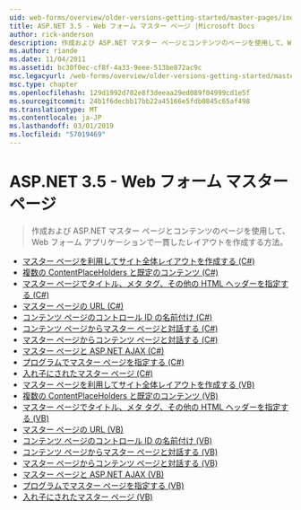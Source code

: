 ```yaml
---
uid: web-forms/overview/older-versions-getting-started/master-pages/index
title: ASP.NET 3.5 - Web フォーム マスター ページ |Microsoft Docs
author: rick-anderson
description: 作成および ASP.NET マスター ページとコンテンツのページを使用して、Web フォーム アプリケーションで一貫したレイアウトを作成する方法。
ms.author: riande
ms.date: 11/04/2011
ms.assetid: bc30f0ec-cf8f-4a33-9eee-513be872ac9c
msc.legacyurl: /web-forms/overview/older-versions-getting-started/master-pages
msc.type: chapter
ms.openlocfilehash: 129d1992d702e8f3deeaa29ed089f04999cd1e5f
ms.sourcegitcommit: 24b1f6decbb17bb22a45166e5fdb0845c65af498
ms.translationtype: MT
ms.contentlocale: ja-JP
ms.lasthandoff: 03/01/2019
ms.locfileid: "57019469"
---
```

<a name="aspnet-35---web-forms-master-pages"></a>ASP.NET 3.5 - Web フォーム マスター ページ
====================
> 作成および ASP.NET マスター ページとコンテンツのページを使用して、Web フォーム アプリケーションで一貫したレイアウトを作成する方法。


- [マスター ページを利用してサイト全体レイアウトを作成する (C#)](creating-a-site-wide-layout-using-master-pages-cs.md)
- [複数の ContentPlaceHolders と既定のコンテンツ (C#)](multiple-contentplaceholders-and-default-content-cs.md)
- [マスター ページでタイトル、メタ タグ、その他の HTML ヘッダーを指定する (C#)](specifying-the-title-meta-tags-and-other-html-headers-in-the-master-page-cs.md)
- [マスター ページの URL (C#)](urls-in-master-pages-cs.md)
- [コンテンツ ページのコントロール ID の名前付け (C#)](control-id-naming-in-content-pages-cs.md)
- [コンテンツ ページからマスター ページと対話する (C#)](interacting-with-the-master-page-from-the-content-page-cs.md)
- [マスター ページからコンテンツ ページと対話する (C#)](interacting-with-the-content-page-from-the-master-page-cs.md)
- [マスター ページと ASP.NET AJAX (C#)](master-pages-and-asp-net-ajax-cs.md)
- [プログラムでマスター ページを指定する (C#)](specifying-the-master-page-programmatically-cs.md)
- [入れ子にされたマスター ページ (C#)](nested-master-pages-cs.md)
- [マスター ページを利用してサイト全体レイアウトを作成する (VB)](creating-a-site-wide-layout-using-master-pages-vb.md)
- [複数の ContentPlaceHolders と既定のコンテンツ (VB)](multiple-contentplaceholders-and-default-content-vb.md)
- [マスター ページでタイトル、メタ タグ、その他の HTML ヘッダーを指定する (VB)](specifying-the-title-meta-tags-and-other-html-headers-in-the-master-page-vb.md)
- [マスター ページの URL (VB)](urls-in-master-pages-vb.md)
- [コンテンツ ページのコントロール ID の名前付け (VB)](control-id-naming-in-content-pages-vb.md)
- [コンテンツ ページからマスター ページと対話する (VB)](interacting-with-the-master-page-from-the-content-page-vb.md)
- [マスター ページからコンテンツ ページと対話する (VB)](interacting-with-the-content-page-from-the-master-page-vb.md)
- [マスター ページと ASP.NET AJAX (VB)](master-pages-and-asp-net-ajax-vb.md)
- [プログラムでマスター ページを指定する (VB)](specifying-the-master-page-programmatically-vb.md)
- [入れ子にされたマスター ページ (VB)](nested-master-pages-vb.md)
